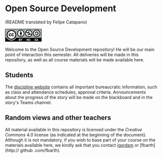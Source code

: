 # Open Source Development
(README translated by Felipe Catapano)

![CC-BY-NC-SA 4.0 License](docs/aulas/cc-by-nc-sa-small.png)

Welcome to the Open Source Development repository! He will be our main point of interaction this semester. All deliveries will be made in this repository, as well as all course materials will be made available here.

## Students

The [discipline website](https://insper.github.io/open-dev/) contains all important bureaucratic information, such as class and attendance schedules, approval criteria. Announcements about the progress of the story will be made on the blackboard and in the story's Teams channel.

## Random views and other teachers

All material available in this repository is licensed under the *Creative Commons* 4.0 license (as indicated at the beginning of the document). Although it is not mandatory, if you wish to base part of your course on the materials available here, we kindly ask that you contact [igordsm](http://github.com/igordsm) or [fbarth](http:// github .com/fbarth).
